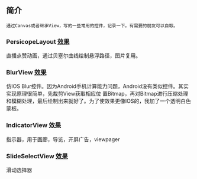 ## 简介
    通过Canvas或者继承View，写的一些常用的控件，记录一下。有需要的朋友可以自取。

###  PersicopeLayout [效果](https://aicode-pan.oss-cn-beijing.aliyuncs.com/video/1592570155492374.mp4)
直播点赞动画，通过贝塞尔曲线绘制悬浮路径，图片复用。
<br/>

### BlurView [效果](https://aicode-pan.oss-cn-beijing.aliyuncs.com/video/20200620110203.MP4)
仿IOS Blur控件。因为Android手机计算能力问题，Android没有类似控件。其实实现原理很简单，先裁剪View获取相应位
置Bitmap，再对Bitmap进行压缩处理和模糊处理，最后绘制出来就好了。为了使效果更像IOS的，我加了一个透明白色蒙板。
<br/>

### IndicatorView [效果](https://aicode-pan.oss-cn-beijing.aliyuncs.com/video/1592570074332320.mp4)
指示器，用于画廊，导览，开屏广告，viewpager
<br/>

### SlideSelectView [效果](https://aicode-pan.oss-cn-beijing.aliyuncs.com/video/1592570074324749.mp4)
滑动选择器
<br/>
